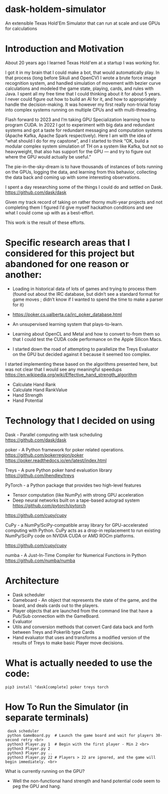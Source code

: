 # dask-holdem-simulator
An extensible Texas Hold'Em Simulator that can run at scale and use GPUs for calculations

# Introduction and Motivation

About 20 years ago I learned Texas Hold'em at a startup I was working for. 

I got it in my brain that I could make a bot, that would automatically play. 
In that process (long before Sikuli and OpenCV) I wrote a brute force image recognition
system, and handled simulation of movement with bezier curve calculations and modeled
the game state, playing, cards, and rules with Java. I spent all my free time that I could thinking about it for about 5 years. I never could figure out how to build an AI for it, and how to appropriately handle the decision-making. It was however my first really non-trivial foray into complex systems running on multiple CPUs and with multi-threading. 

Flash forward to 2023 and I’m taking GPU Specialization learning how to program CUDA.
In 2022 I got to experiment with big data and redundant systems and got a taste for redundant
messaging and computation systems (Apache Kafka, Apache Spark respectively). Here I am with
the idea of “what should I do for my capstone”, and I started to think “OK, build a modular complex system simulation of TH on a system like Kafka, but not so heavyweight, that also has
support for the GPU — and try to figure out where the GPU would actually be useful.”

The pie-in-the-sky-dream is to have thousands of instances of bots running on the GPUs, 
logging the data, and learning from this behavior, collecting the data back and coming up
with some interesting observations. 

I spent a day researching some of the things I could do and settled on Dask. 
https://github.com/dask/dask


Given my track record of taking on rather thorny multi-year projects and not completing them I figured I’d give myself hackathon conditions and see what I could come up with as a best-effort. 

This work is the result of these efforts. 

# Specific research areas that I considered for this project but abandoned for one reason or another:
 
- Loading in historical data of lots of games and trying to process them (found out about the IRC database, but didn’t see a standard format for game moves ; didn’t know if I wanted to spend the time to make a parser for it)
- https://poker.cs.ualberta.ca/irc_poker_database.html

- An unsupervised learning system that plays-to-learn. 
- Learning about OpenCL and Metal and how to convert to-from them so that I could test the CUDA code performance on the Apple Silicon Macs. 
- I started down the road of attempting to parallelize the Treys Evaluator on the GPU but decided against it because it seemed too complex. 

I started implementing these based on the algorithms presented here, but was not clear
that I would see any meaningful speedups
https://en.wikipedia.org/wiki/Effective_hand_strength_algorithm

- Calculate Hand Rank
- Calculate Hand RankValue
- Hand Strength
- Hand Potential

# Technology that I decided on using
Dask - Parallel computing with task scheduling
https://github.com/dask/dask

poker - A Python framework for poker related operations.
https://github.com/pokerregion/poker
https://poker.readthedocs.io/en/latest/index.html

Treys - A pure Python poker hand evaluation library
https://github.com/ihendley/treys


PyTorch -  a Python package that provides two high-level features
* Tensor computation (like NumPy) with strong GPU acceleration
* Deep neural networks built on a tape-based autograd system
https://github.com/pytorch/pytorch

https://github.com/cupy/cupy

CuPy -  a NumPy/SciPy-compatible array library for GPU-accelerated computing with Python. CuPy acts as a drop-in replacement to run existing NumPy/SciPy code on NVIDIA CUDA or AMD ROCm platforms.

https://github.com/cupy/cupy

numba - A Just-In-Time Compiler for Numerical Functions in Python
https://github.com/numba/numba


# Architecture
- Dask scheduler
- Gameboard - An object that represents the state of the game, and the board, and deals cards out to the players. 
- Player objects that are launched from the command line that have a Pub/Sub connection with the GameBoard. 
- Evaluator
- Utils and conversion methods that convert Card data back and forth between Treys and Pokerlib type Cards
- Hand evaluator that uses and transforms a modified version of the results of Treys to make basic Player move decisions. 


# What is actually needed to use the code: 
```pip3 install "dask[complete] poker treys torch```

# How To Run the Simulator (in separate terminals)
```
 dask scheduler
 python GameBoard.py  # Launch the game board and wait for players 30-second retry <br>
 python3 Player.py 1  # Begin with the first player - Min 2 <br>
 python3 Player.py 2 
 python3 Player.py ..
 python3 Player.py 22 # Players > 22 are ignored, and the game will begin immediately. <br>
```

What is currently running on the GPU?
- Well the non-functional hand strength and hand potential code seem to peg the GPU and hang.
